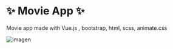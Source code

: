 # ✨ Movie App ✨

Movie app made with Vue.js , bootstrap, html, scss, animate.css

![imagen](https://github.com/jacquelineroballo/movie-app/assets/30833076/b396fc2d-0921-49b1-b3b9-776a1354ce7b)

